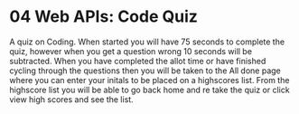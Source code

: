 # 04 Web APIs: Code Quiz

A quiz on Coding. 
When started you will have 75 seconds to complete the quiz, however when you get a question wrong 10 seconds will be subtracted.
When you have completed the allot time or have finished cycling through the questions then you will be taken to the All done page where you can enter your initals to be placed on a highscores list.
From the highscore list you will be able to go back home and re take the quiz or click view high scores and see the list.